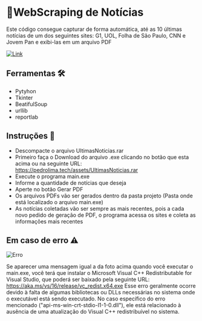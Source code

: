 # 📰WebScraping de Notícias

Este código consegue capturar de forma automática, até as 10 últimas notícias de um dos seguintes sites: G1, UOL, Folha de São Paulo, CNN e Jovem Pan e exibi-las em um arquivo PDF

[![Link](https://img.shields.io/badge/Clique%20Aqui%20%20para%20baixar%20%20o%20%20execut%C3%A1vel-808080?style=for-the-badge)](https://pedrolima.tech/assets/UltimasNoticias.rar)

## Ferramentas 🛠️
 - Pytyhon
 - Tkinter
 - BeatifulSoup
 - urllib
 - reportlab

## Instruções 📄
 - Descompacte o arquivo UltimasNoticias.rar
 - Primeiro faça o Download do arquivo .exe clicando no botão que esta acima ou na seguinte URL: https://pedrolima.tech/assets/UltimasNoticias.rar
 - Execute o programa main.exe
 - Informe a quantidade de notícias que deseja
 - Aperte no botão Gerar PDF
 - Os arquivos PDFs vão ser gerados dentro da pasta projeto (Pasta onde está localizado o arquivo main.exe)
 - As notícias coletadas vão ser sempre as mais recentes, pois a cada novo pedido de geração de PDF, o programa acessa os sites e coleta as informações mais recentes

## Em caso de erro ⚠
![Erro](https://github.com/Pedro101520/WebScraping_de_Noticias/assets/105872928/a508c8df-4351-48ea-9690-1cdaae4fc6e7)

Se aparecer uma mensagem igual a da foto acima quando você executar o main.exe, você terá que instalar o Microsoft Visual C++ Redistributable for Visual Studio, que poderá ser baixado pela seguinte URL: https://aka.ms/vs/16/release/vc_redist.x64.exe
Esse erro geralmente ocorre devido à falta de algumas bibliotecas ou DLLs necessárias no sistema onde o executável está sendo executado. No caso específico do erro mencionado ("api-ms-win-crt-stdio-l1-1-0.dll"), ele está relacionado à ausência de uma atualização do Visual C++ redistribuível no sistema.
